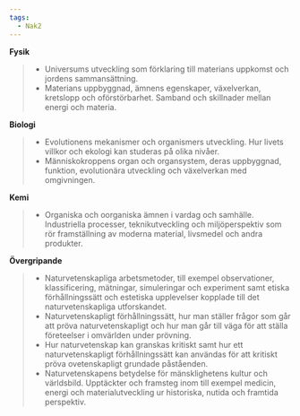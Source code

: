 ```yaml
---
tags:
  - Nak2
---
```


**Fysik**

>- Universums utveckling som förklaring till materians uppkomst och jordens sammansättning.
>- Materians uppbyggnad, ämnens egenskaper, växelverkan, kretslopp och oförstörbarhet. Samband och skillnader mellan energi och materia.

**Biologi**

>- Evolutionens mekanismer och organismers utveckling. Hur livets villkor och ekologi kan studeras på olika nivåer.
>- Människokroppens organ och organsystem, deras uppbyggnad, funktion, evolutionära utveckling och växelverkan med omgivningen.

**Kemi**

>- Organiska och oorganiska ämnen i vardag och samhälle. Industriella processer, teknikutveckling och miljöperspektiv som rör framställning av moderna material, livsmedel och andra produkter.

**Övergripande**

>- Naturvetenskapliga arbetsmetoder, till exempel observationer, klassificering, mätningar, simuleringar och experiment samt etiska förhållningssätt och estetiska upplevelser kopplade till det naturvetenskapliga utforskandet.
>- Naturvetenskapligt förhållningssätt, hur man ställer frågor som går att pröva naturvetenskapligt och hur man går till väga för att ställa företeelser i omvärlden under prövning.
>- Hur naturvetenskap kan granskas kritiskt samt hur ett naturvetenskapligt förhållningssätt kan användas för att kritiskt pröva ovetenskapligt grundade påståenden.
>- Naturvetenskapens betydelse för mänsklighetens kultur och världsbild. Upptäckter och framsteg inom till exempel medicin, energi och materialutveckling ur historiska, nutida och framtida perspektiv.